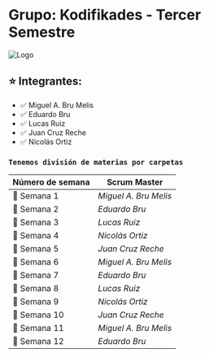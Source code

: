 # Grupo: Kodifikades - Tercer Semestre

![Logo](https://i.ibb.co/xMz2fWW/Logo-Grupo.png)

## :star: Integrantes:
- :white_check_mark: Miguel A. Bru Melis <br>
- :white_check_mark: Eduardo Bru <br>
- :white_check_mark: Lucas Ruiz <br>
- :white_check_mark: Juan Cruz Reche <br>
- :white_check_mark: Nicolás Ortiz <br>

###  `Tenemos división de materias por carpetas`

| **Número de semana** | **Scrum Master** |
| ---- | ---- |
| :pencil: Semana 1 | *Miguel A. Bru Melis* |
| :pencil: Semana 2 | *Eduardo Bru* |
| :pencil: Semana 3 | *Lucas Ruiz* |
| :pencil: Semana 4 | *Nicolás Ortiz* |
| :pencil: Semana 5 | *Juan Cruz Reche* |
| :pencil: Semana 6 | *Miguel A. Bru Melis* |
| :pencil: Semana 7 | *Eduardo Bru* |
| :pencil: Semana 8 | *Lucas Ruiz* |
| :pencil: Semana 9 | *Nicolás Ortiz* |
| :pencil: Semana 10 | *Juan Cruz Reche* |
| :pencil: Semana 11 | *Miguel A. Bru Melis* |
| :pencil: Semana 12 | *Eduardo Bru* |

